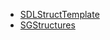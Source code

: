 <!-- BEGIN CATEGORY LIST -->
- [SDLStructTemplate](SDLStructTemplate)
- [SGStructures](SGStructures)
<!-- END CATEGORY LIST -->
